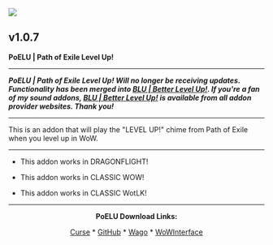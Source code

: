 [![](https://img.shields.io/static/v1?label=Donate&message=CashApp&color=brightgreen)](https://bit.ly/3fyxxSU)

v1.0.7
------------------------------

**PoELU | Path of Exile Level Up!**

------------------------------

***PoELU | Path of Exile Level Up! Will no longer be receiving updates. Functionality has been merged into [BLU | Better Level Up!](https://www.curseforge.com/wow/addons/blu-better-level-up "This link takes you to the Curseforge.com website, you may download it here and help support the developers."). If you're a fan of my sound addons, [BLU | Better Level Up!](https://www.curseforge.com/wow/addons/blu-better-level-up "This link takes you to the Curseforge.com website, you may download it here and help support the developers.") is available from all addon provider websites. Thank you!***

------------------------------

This is an addon that will play the "LEVEL UP!" chime from Path of Exile when you level up in WoW.

------------------------------

- This addon works in DRAGONFLIGHT!

- This addon works in CLASSIC WOW!

- This addon works in CLASSIC WotLK!

------------------------------
<div align="center">

**PoELU Download Links:**

[Curse](https://www.curseforge.com/wow/addons/poelu-path-of-exile-level-up "This link takes you to the Curseforge.com website, you may download it here and help support the developers.") * [GitHub](https://github.com/donniedice/PoELU "This link takes you to the GitHub.com website, you may download it here.") * [Wago](https://addons.wago.io/addons/poelu "This link takes you to the Wago.io website, you may download it here and help support the developers.") * [WoWInterface](https://www.wowinterface.com/downloads/info26262-PoELU-PathofExileLevelUp.html "This link takes you to the WoWInterface.com website, you may download it here.")

</div>
